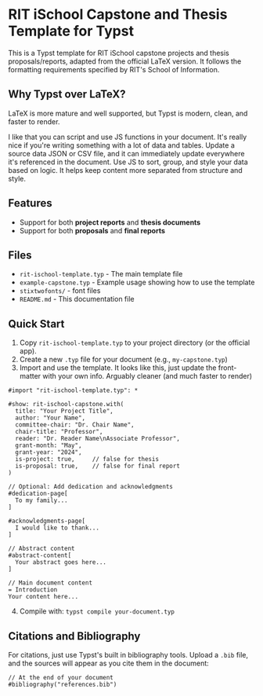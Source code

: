 # RIT iSchool Capstone and Thesis Template for Typst

This is a Typst template for RIT iSchool capstone projects and thesis proposals/reports, adapted from the official LaTeX version. It follows the formatting requirements specified by RIT's School of Information.

## Why Typst over LaTeX?
LaTeX is more mature and well supported, but Typst is modern, clean, and faster to render.

I like that you can script and use JS functions in your document. It's really nice if you're writing something with a lot of data and tables. Update a source data JSON or CSV file, and it can immediately update everywhere it's referenced in the document. Use JS to sort, group, and style your data based on logic. It helps keep content more separated from structure and style.

## Features

- Support for both **project reports** and **thesis documents**
- Support for both **proposals** and **final reports**

## Files

- `rit-ischool-template.typ` - The main template file
- `example-capstone.typ` - Example usage showing how to use the template
- `stixtwofonts/` - font files
- `README.md` - This documentation file

## Quick Start

1. Copy `rit-ischool-template.typ` to your project directory (or the official app).
2. Create a new `.typ` file for your document (e.g., `my-capstone.typ`)
3. Import and use the template. It looks like this, just update the front-matter with your own info. Arguably cleaner (and much faster to render) 

```typst
#import "rit-ischool-template.typ": *

#show: rit-ischool-capstone.with(
  title: "Your Project Title",
  author: "Your Name",
  committee-chair: "Dr. Chair Name",
  chair-title: "Professor",
  reader: "Dr. Reader Name\nAssociate Professor",
  grant-month: "May",
  grant-year: "2024",
  is-project: true,     // false for thesis
  is-proposal: true,    // false for final report
)

// Optional: Add dedication and acknowledgments
#dedication-page[
  To my family...
]

#acknowledgments-page[
  I would like to thank...
]

// Abstract content
#abstract-content[
  Your abstract goes here...
]

// Main document content
= Introduction
Your content here...
```

4. Compile with: `typst compile your-document.typ`

## Citations and Bibliography

For citations, just use Typst's built in bibliography tools. Upload a `.bib` file, and the sources will appear as you cite them in the document:
```typst
// At the end of your document
#bibliography("references.bib")
```
